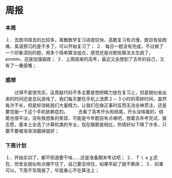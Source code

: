 # 周报

### 本周
１．去图书馆去的比较多，离散数学复习进度较快，高数复习有点慢，题目有些困难，英语预习的差不多了，可以开始复习了；
２．每日一题没有完成，不过做了一个印象深刻的题，用多个简单算法组合，感觉还是对那些算法太生疏了，emmm，还是加强锻炼；
３．上周结束的高考，最近又会想到了去年的自己，又有了一番感慨；

### 感想
　　过得不是很充实，这周敲代码不多主要是想把精力放在复习上，但是貌似省出来的时间还是去玩游戏了，我们每天要在手机上浪费２－３小时的零碎时间，虽然每次不长，但是却消耗我们大量精力，让我们在做正事时反而无法全神贯注，还是要克服一下这个手机依赖症的。
　　去看了高考开头和结尾，开头没啥看的，结尾也很平淡，没有我想象的笑容，可能是今年题目有点难吧，想着去年考完试，报志愿，基本上全选了计算机类的专业，现在跟那是相比，热情好似下降了许多，只要不要被渐渐消磨掉就好；

### 下周计划
１．开始实训了，都不知道要干啥……还是准备期末考试吧；
２．ｆｌａｇ还在，但舍友貌似有点绷不住了，自己要坚持住，如果早起了就不赖床；
３．如果可以，下周不写周报了，毕竟重心不在算法上；

